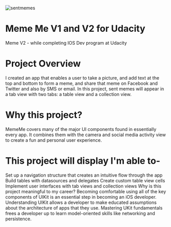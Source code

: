 ![sentmemes](https://cloud.githubusercontent.com/assets/19356639/18486999/53cea98e-79a8-11e6-954c-d432409b5793.PNG)
# Meme Me V1 and V2 for Udacity
Meme V2 - while completing IOS Dev program at Udacity
# Project Overview
I created an app that enables a user to take a picture, and add text at the top and bottom to form a meme, and share that meme on Facebook and Twitter and also by SMS or email. In this project, sent memes will appear in a tab view with two tabs: a table view and a collection view.

# Why this project?
MemeMe covers many of the major UI components found in essentially every app. It combines them with the camera and social media activity view to create a fun and personal user experience.

# This project will display I'm able to-
Set up a navigation structure that creates an intuitive flow through the app
Build tables with datasources and delegates
Create custom table view cells
Implement user interfaces with tab views and collection views
Why is this project meaningful to my career?
Becoming comfortable using all of the key components of UIKit is an essential step in becoming an iOS developer.
Understanding UIKit allows a developer to make educated assumptions about the architecture of apps that they use.
Mastering UKit fundamentals frees a developer up to learn model-oriented skills like networking and persistence.
